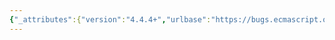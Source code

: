 ```yaml
---
{"_attributes":{"version":"4.4.4+","urlbase":"https://bugs.ecmascript.org/","maintainer":"dherman@mozilla.com"},"bug":{"bug_id":2922,"creation_ts":"2014-05-29 15:15:00 -0700","short_desc":"Use CreateDataPropertyOrThrow in 14.3.9","delta_ts":"2015-07-10 08:34:21 -0700","product":"Draft for 6th Edition","component":"technical issue","version":"Rev 25: May 22, 2014 Draft","rep_platform":"All","op_sys":"All","bug_status":"RESOLVED","resolution":"FIXED","priority":"Normal","bug_severity":"enhancement","everconfirmed":true,"reporter":{"uid":"arv","name":"Erik Arvidsson"},"assigned_to":{"uid":"allen","name":"Allen Wirfs-Brock"},"cc":"erik.arvidsson","long_desc":[{"commentid":8675,"comment_count":0,"who":{"uid":"arv","name":"Erik Arvidsson"},"bug_when":"2014-05-29 15:15:06 -0700","thetext":"14.3.9, step 4 & 5 can be simplified using CreateDataPropertyOrThrow"},{"commentid":9167,"comment_count":1,"who":{"uid":"allen","name":"Allen Wirfs-Brock"},"bug_when":"2014-07-12 09:02:27 -0700","thetext":"fixed in rev26 editor's draft"},{"commentid":9304,"comment_count":2,"who":{"uid":"allen","name":"Allen Wirfs-Brock"},"bug_when":"2014-07-18 23:21:19 -0700","thetext":"in rev26 draft"}]}}
---
```

